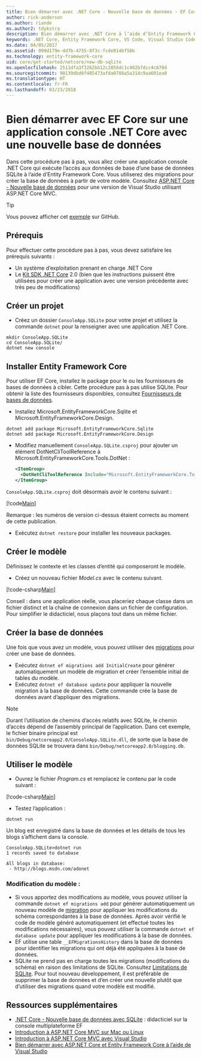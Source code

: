 ```yaml
---
title: Bien démarrer avec .NET Core - Nouvelle base de données - EF Core
author: rick-anderson
ms.author: riande
ms.author2: tdykstra
description: Bien démarrer avec .NET Core à l’aide d’Entity Framework Core
keywords: .NET Core, Entity Framework Core, VS Code, Visual Studio Code, Mac, Linux
ms.date: 04/05/2017
ms.assetid: 099d179e-dd7b-4755-8f3c-fcde914bf50b
ms.technology: entity-framework-core
uid: core/get-started/netcore/new-db-sqlite
ms.openlocfilehash: 2511dfa3f3262bb12c2058dc1c402b7dcc4c670d
ms.sourcegitcommit: 90139dbd6f485473afda0788a5a314c9aa601ea0
ms.translationtype: HT
ms.contentlocale: fr-FR
ms.lasthandoff: 03/23/2018
---
```

# <a name="getting-started-with-ef-core-on-net-core-console-app-with-a-new-database"></a>Bien démarrer avec EF Core sur une application console .NET Core avec une nouvelle base de données

Dans cette procédure pas à pas, vous allez créer une application console .NET Core qui exécute l’accès aux données de base d’une base de données SQLite à l’aide d’Entity Framework Core. Vous utiliserez des migrations pour créer la base de données à partir de votre modèle. Consultez [ASP.NET Core - Nouvelle base de données](xref:core/get-started/aspnetcore/new-db) pour une version de Visual Studio utilisant ASP.NET Core MVC.

> [!TIP]  
> Vous pouvez afficher cet [exemple](https://github.com/aspnet/EntityFramework.Docs/tree/master/samples/core/GetStarted/NetCore/ConsoleApp.SQLite) sur GitHub.

## <a name="prerequisites"></a>Prérequis

Pour effectuer cette procédure pas à pas, vous devez satisfaire les prérequis suivants :
* Un système d’exploitation prenant en charge .NET Core
* Le [Kit SDK .NET Core](https://www.microsoft.com/net/core) 2.0 (bien que les instructions puissent être utilisées pour créer une application avec une version précédente avec très peu de modifications)

## <a name="create-a-new-project"></a>Créer un projet

* Créez un dossier `ConsoleApp.SQLite` pour votre projet et utilisez la commande `dotnet` pour la renseigner avec une application .NET Core.

``` Console
mkdir ConsoleApp.SQLite
cd ConsoleApp.SQLite/
dotnet new console
```

## <a name="install-entity-framework-core"></a>Installer Entity Framework Core

Pour utiliser EF Core, installez le package pour le ou les fournisseurs de bases de données à cibler. Cette procédure pas à pas utilise SQLite. Pour obtenir la liste des fournisseurs disponibles, consultez [Fournisseurs de bases de données](../../providers/index.md).

* Installez Microsoft.EntityFrameworkCore.Sqlite et Microsoft.EntityFrameworkCore.Design.

``` Console
dotnet add package Microsoft.EntityFrameworkCore.Sqlite
dotnet add package Microsoft.EntityFrameworkCore.Design
```

* Modifiez manuellement `ConsoleApp.SQLite.csproj` pour ajouter un élément DotNetCliToolReference à Microsoft.EntityFrameworkCore.Tools.DotNet :

  ``` xml
  <ItemGroup>
    <DotNetCliToolReference Include="Microsoft.EntityFrameworkCore.Tools.DotNet" Version="2.0.0" />
  </ItemGroup>
  ```

`ConsoleApp.SQLite.csproj` doit désormais avoir le contenu suivant :

[!code[Main](../../../../samples/core/GetStarted/NetCore/ConsoleApp.SQLite/ConsoleApp.SQLite.csproj)]

 Remarque : les numéros de version ci-dessus étaient corrects au moment de cette publication.

*  Exécutez `dotnet restore` pour installer les nouveaux packages.

## <a name="create-the-model"></a>Créer le modèle

Définissez le contexte et les classes d’entité qui composeront le modèle.

* Créez un nouveau fichier *Model.cs* avec le contenu suivant.

[!code-csharp[Main](../../../../samples/core/GetStarted/NetCore/ConsoleApp.SQLite/Model.cs)]

Conseil : dans une application réelle, vous placeriez chaque classe dans un fichier distinct et la chaîne de connexion dans un fichier de configuration. Pour simplifier le didacticiel, nous plaçons tout dans un même fichier.

## <a name="create-the-database"></a>Créer la base de données

Une fois que vous avez un modèle, vous pouvez utiliser des [migrations](https://docs.microsoft.com/aspnet/core/data/ef-mvc/migrations#introduction-to-migrations) pour créer une base de données.

* Exécutez `dotnet ef migrations add InitialCreate` pour générer automatiquement un modèle de migration et créer l’ensemble initial de tables du modèle.
* Exécutez `dotnet ef database update` pour appliquer la nouvelle migration à la base de données. Cette commande crée la base de données avant d’appliquer des migrations.

> [!NOTE]  
> Durant l’utilisation de chemins d’accès relatifs avec SQLite, le chemin d’accès dépend de l’assembly principal de l’application. Dans cet exemple, le fichier binaire principal est `bin/Debug/netcoreapp2.0/ConsoleApp.SQLite.dll`, de sorte que la base de données SQLite se trouvera dans `bin/Debug/netcoreapp2.0/blogging.db`.

## <a name="use-your-model"></a>Utiliser le modèle

* Ouvrez le fichier *Program.cs* et remplacez le contenu par le code suivant :

 [!code-csharp[Main](../../../../samples/core/GetStarted/NetCore/ConsoleApp.SQLite/Program.cs)]

* Testez l’application :

 `dotnet run`

 Un blog est enregistré dans la base de données et les détails de tous les blogs s’affichent dans la console.

  ``` Console
  ConsoleApp.SQLite>dotnet run
  1 records saved to database

  All blogs in database:
   - http://blogs.msdn.com/adonet
  ```

### <a name="changing-the-model"></a>Modification du modèle :

- Si vous apportez des modifications au modèle, vous pouvez utiliser la commande `dotnet ef migrations add` pour générer automatiquement un nouveau modèle de [migration](https://docs.microsoft.com/aspnet/core/data/ef-mvc/migrations#introduction-to-migrations) pour appliquer les modifications du schéma correspondantes à la base de données. Après avoir vérifié le code de modèle généré automatiquement (et effectué toutes les modifications nécessaires), vous pouvez utiliser la commande `dotnet ef database update` pour appliquer les modifications à la base de données.
- EF utilise une table `__EFMigrationsHistory` dans la base de données pour identifier les migrations qui ont déjà été appliquées à la base de données.
- SQLite ne prend pas en charge toutes les migrations (modifications du schéma) en raison des limitations de SQLite. Consultez [Limitations de SQLite](../../providers/sqlite/limitations.md). Pour tout nouveau développement, il est préférable de supprimer la base de données et d’en créer une nouvelle plutôt que d’utiliser des migrations quand votre modèle est modifié.

## <a name="additional-resources"></a>Ressources supplémentaires

* [.NET Core - Nouvelle base de données avec SQLite](xref:core/get-started/netcore/new-db-sqlite) : didacticiel sur la console multiplateforme EF
* [Introduction à ASP.NET Core MVC sur Mac ou Linux](https://docs.microsoft.com/aspnet/core/tutorials/first-mvc-app-xplat/index)
* [Introduction à ASP.NET Core MVC avec Visual Studio](https://docs.microsoft.com/aspnet/core/tutorials/first-mvc-app/index)
* [Bien démarrer avec ASP.NET Core et Entity Framework Core à l’aide de Visual Studio](https://docs.microsoft.com/aspnet/core/data/ef-mvc/index)
